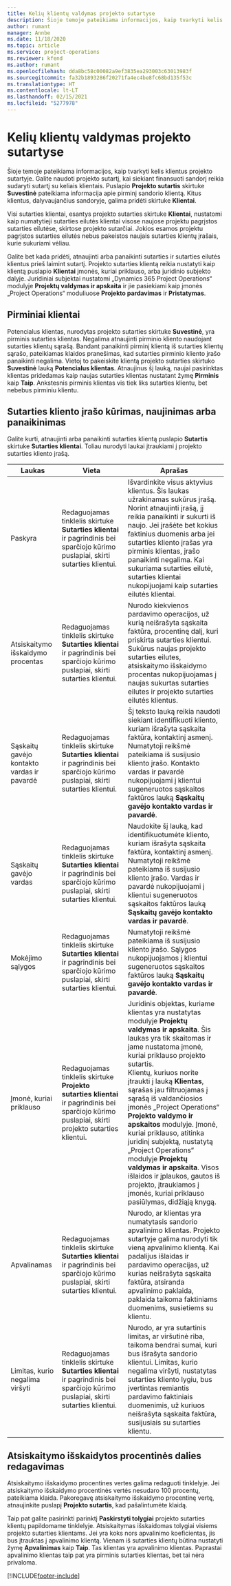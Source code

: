 ```yaml
---
title: Kelių klientų valdymas projekto sutartyse
description: Šioje temoje pateikiama informacijos, kaip tvarkyti kelis klientus projekto sutartyje.
author: rumant
manager: Annbe
ms.date: 11/18/2020
ms.topic: article
ms.service: project-operations
ms.reviewer: kfend
ms.author: rumant
ms.openlocfilehash: dda8bc58c00082a9ef3835ea293003c63013983f
ms.sourcegitcommit: fa32b1893286f20271fa4ec4be8fc68bd135f53c
ms.translationtype: HT
ms.contentlocale: lt-LT
ms.lasthandoff: 02/15/2021
ms.locfileid: "5277978"
---
```

# <a name="manage-multiple-customers-on-project-contracts"></a>Kelių klientų valdymas projekto sutartyse

Šioje temoje pateikiama informacijos, kaip tvarkyti kelis klientus projekto sutartyje. Galite naudoti projekto sutartį, kai siekiant finansuoti sandorį reikia sudaryti sutartį su keliais klientais. Puslapio **Projekto sutartis** skirtuke **Suvestinė** pateikiama informacija apie pirminį sandorio klientą. Kitus klientus, dalyvaujančius sandoryje, galima pridėti skirtuke **Klientai**.

Visi sutarties klientai, esantys projekto sutarties skirtuke **Klientai**, nustatomi kaip numatytieji sutarties eilutės klientai visose naujose projektu pagrįstos sutarties eilutėse, skirtose projekto sutarčiai. Jokios esamos projektu pagrįstos sutarties eilutės nebus pakeistos naujais sutarties klientų įrašais, kurie sukuriami vėliau.

Galite bet kada pridėti, atnaujinti arba panaikinti sutarties ir sutarties eilutės klientus prieš laimint sutartį. Projekto sutarties klientą reikia nustatyti kaip klientą puslapio **Klientai** įmonės, kuriai priklauso, arba juridinio subjekto dalyje. Juridiniai subjektai nustatomi „Dynamics 365 Project Operations“ modulyje **Projektų valdymas ir apskaita** ir jie pasiekiami kaip įmonės „Project Operations“ moduliuose **Projekto pardavimas** ir **Pristatymas**.

## <a name="primary-customers"></a>Pirminiai klientai

Potencialus klientas, nurodytas projekto sutarties skirtuke **Suvestinė**, yra pirminis sutarties klientas. Negalima atnaujinti pirminio kliento naudojant sutarties klientų sąrašą. Bandant panaikinti pirminį klientą iš sutarties klientų sąrašo, pateikiamas klaidos pranešimas, kad sutarties pirminio kliento įrašo panaikinti negalima. Vietoj to pakeiskite klientą projekto sutarties skirtuko **Suvestinė** lauką **Potencialus klientas**. Atnaujinus šį lauką, naujai pasirinktas klientas pridedamas kaip naujas sutarties klientas nustatant žymę **Pirminis** kaip **Taip**. Ankstesnis pirminis klientas vis tiek liks sutarties klientu, bet nebebus pirminiu klientu.

## <a name="create-update-or-delete-a-contract-customer-record"></a>Sutarties kliento įrašo kūrimas, naujinimas arba panaikinimas

Galite kurti, atnaujinti arba panaikinti sutarties klientą puslapio **Sutartis** skirtuke **Sutarties klientai**. Toliau nurodyti laukai įtraukiami į projekto sutarties kliento įrašą.

| **Laukas** | **Vieta** | **Aprašas** | 
| --- | --- | --- | 
| Paskyra | Redaguojamas tinklelis skirtuke **Sutarties klientai** ir pagrindinis bei sparčiojo kūrimo puslapiai, skirti sutarties klientui. | Išvardinkite visus aktyvius klientus. Šis laukas užrakinamas sukūrus įrašą. Norint atnaujinti įrašą, jį reikia panaikinti ir sukurti iš naujo. Jei įrašėte bet kokius faktinius duomenis arba jei sutarties kliento įrašas yra pirminis klientas, įrašo panaikinti negalima. Kai sukuriama sutarties eilutė, sutarties klientai nukopijuojami kaip sutarties eilutės klientai. |
| Atsiskaitymo išskaidymo procentas | Redaguojamas tinklelis skirtuke **Sutarties klientai** ir pagrindinis bei sparčiojo kūrimo puslapiai, skirti sutarties klientui. | Nurodo kiekvienos pardavimo operacijos, už kurią neišrašyta sąskaita faktūra, procentinę dalį, kuri priskirta sutarties klientui. Sukūrus naujas projekto sutarties eilutes, atsiskaitymo išskaidymo procentas nukopijuojamas į naujas sukurtas sutarties eilutes ir projekto sutarties eilutės klientus. |
| Sąskaitų gavėjo kontakto vardas ir pavardė | Redaguojamas tinklelis skirtuke **Sutarties klientai** ir pagrindinis bei sparčiojo kūrimo puslapiai, skirti sutarties klientui. | Šį teksto lauką reikia naudoti siekiant identifikuoti kliento, kuriam išrašyta sąskaita faktūra, kontaktinį asmenį. Numatytoji reikšmė pateikiama iš susijusio kliento įrašo. Kontakto vardas ir pavardė nukopijuojami į klientui sugeneruotos sąskaitos faktūros lauką **Sąskaitų gavėjo kontakto vardas ir pavardė**. |
| Sąskaitų gavėjo vardas | Redaguojamas tinklelis skirtuke **Sutarties klientai** ir pagrindinis bei sparčiojo kūrimo puslapiai, skirti sutarties klientui. | Naudokite šį lauką, kad identifikuotumėte kliento, kuriam išrašyta sąskaita faktūra, kontaktinį asmenį. Numatytoji reikšmė pateikiama iš susijusio kliento įrašo. Vardas ir pavardė nukopijuojami į klientui sugeneruotos sąskaitos faktūros lauką **Sąskaitų gavėjo kontakto vardas ir pavardė**. |
| Mokėjimo sąlygos | Redaguojamas tinklelis skirtuke **Sutarties klientai** ir pagrindinis bei sparčiojo kūrimo puslapiai, skirti sutarties klientui. | Numatytoji reikšmė pateikiama iš susijusio kliento įrašo. Sąlygos nukopijuojamos į klientui sugeneruotos sąskaitos faktūros lauką **Sąskaitų gavėjo kontakto vardas ir pavardė**. |
| Įmonė, kuriai priklauso | Redaguojamas tinklelis skirtuke **Projekto sutarties klientai** ir pagrindinis bei sparčiojo kūrimo puslapiai, skirti projekto sutarties klientui. | Juridinis objektas, kuriame klientas yra nustatytas modulyje **Projektų valdymas ir apskaita**. Šis laukas yra tik skaitomas ir jame nustatoma įmonė, kuriai priklauso projekto sutartis.</br>Klientų, kuriuos norite įtraukti į lauką **Klientas**, sąrašas jau filtruojamas į sąrašą iš valdančiosios įmonės „Project Operations“ **Projekto valdymo ir apskaitos** modulyje. Įmonė, kuriai priklauso, atitinka juridinį subjektą, nustatytą „Project Operations“ modulyje **Projektų valdymas ir apskaita**. Visos išlaidos ir įplaukos, gautos iš projekto, įtraukiamos į įmonės, kuriai priklauso pasiūlymas, didžiąją knygą. |
| Apvalinamas | Redaguojamas tinklelis skirtuke **Sutarties klientai** ir pagrindinis bei sparčiojo kūrimo puslapiai, skirti sutarties klientui. | Nurodo, ar klientas yra numatytasis sandorio apvalinimo klientas. Projekto sutartyje galima nurodyti tik vieną apvalinimo klientą. Kai padalijus išlaidas ir pardavimo operacijas, už kurias neišrašyta sąskaita faktūra, atsiranda apvalinimo paklaida, paklaida taikoma faktiniams duomenims, susietiems su klientu. |
| Limitas, kurio negalima viršyti | Redaguojamas tinklelis skirtuke **Sutarties klientai** ir pagrindinis bei sparčiojo kūrimo puslapiai, skirti sutarties klientui. | Nurodo, ar yra sutartinis limitas, ar viršutinė riba, taikoma bendrai sumai, kuri bus išrašyta sandorio klientui. Limitas, kurio negalima viršyti, nustatytas sutarties kliento lygiu, bus įvertintas remiantis pardavimo faktiniais duomenimis, už kuriuos neišrašyta sąskaita faktūra, susijusiais su sutarties klientu. |

## <a name="edit-billing-split-percentages"></a>Atsiskaitymo išskaidytos procentinės dalies redagavimas

Atsiskaitymo išskaidymo procentines vertes galima redaguoti tinklelyje. Jei atsiskaitymo išskaidymo procentinės vertės nesudaro 100 procentų, pateikiama klaida. Pakoregavę atsiskaitymo išskaidymo procentinę vertę, atnaujinkite puslapį **Projekto sutartis**, kad pašalintumėte klaidą.

Taip pat galite pasirinkti parinktį **Paskirstyti tolygiai** projekto sutarties klientų papildomame tinklelyje. Atsiskaitymas išskaidomas tolygiai visiems projekto sutarties klientams. Jei yra koks nors apvalinimo koeficientas, jis bus įtrauktas į apvalinimo klientą. Vienam iš sutarties klientų būtina nustatyti žymę **Apvalinimas** kaip **Taip**. Tas klientas yra apvalinimo klientas. Paprastai apvalinimo klientas taip pat yra pirminis sutarties klientas, bet tai nėra privaloma.


[!INCLUDE[footer-include](../includes/footer-banner.md)]